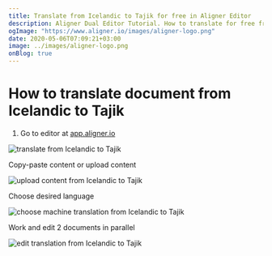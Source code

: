 ```yaml
---
title: Translate from Icelandic to Tajik for free in Aligner Editor
description: Aligner Dual Editor Tutorial. How to translate for free from Icelandic to Tajik. Aligner is multilingual document management platform. 
ogImage: "https://www.aligner.io/images/aligner-logo.png"
date: 2020-05-06T07:09:21+03:00
image: ../images/aligner-logo.png
onBlog: true
---
```


# How to translate document from Icelandic to Tajik

1. Go to editor at [app.aligner.io](https://app.aligner.io "Aligner App web page")

![translate from Icelandic to Tajik](../aligner-blank-editor.png "translate from Icelandic to Tajik")

Copy-paste content or upload content

![upload content from Icelandic to Tajik](../aligner-uploaded-document.png "upload content from Icelandic to Tajik")

Choose desired language

![choose machine translation from Icelandic to Tajik](../aligner-language-dropdown.png "choose machine translation from Icelandic to Tajik")

Work and edit 2 documents in parallel

![edit translation from Icelandic to Tajik](../aligner-double-sitded-editor.png "edit translation from Icelandic to Tajik")

